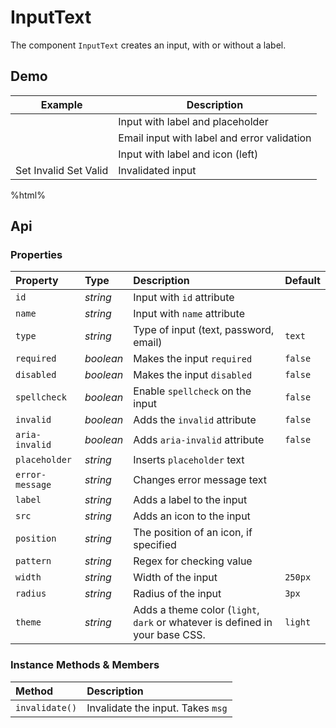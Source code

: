 # InputText

The component `InputText` creates an input, with or without a label.

## Demo

<table class="example">
  <thead>
    <tr>
      <th>Example</th>
      <th>Description</th>
    </tr>
  </thead>
  <tbody>
    <tr>
      <td>
        <input-text label="label" placeholder="Type something...">
        </input-text>
      </td>
      <td>
        <span id="input-example-tooltip-2">
          Input with label and placeholder
        </span>
      </td>
    </tr>
    <tr>
      <td><input-text label="Email Address" type="email" error-message="Invalid Email"></input-text></td>
      <td>
        <span id="input-example-tooltip-6">
          Email input with label and error validation
        </span>
      </td>
    </tr>
    <tr>
      <td>
        <input-text
          src="./sprite.svg#example"
          position="left"
          label="Input with Icon">
        </input-text>
      </td>
      <td>
        <span id="input-example-tooltip-3">
          Input with label and icon (left)
        </span>
      </td>
    </tr>
    <tr>
      <td>
        <input-text
          width="100%"
          id="input-invalidation-example-1">
        </input-text>
        <div class="invalidate-buttons">
          <input-button value="set-invalid">Set Invalid</input-button>
          <input-button value="set-valid">Set Valid</input-button>
        </div>
      </td>
      <td>
        <span id="input-example-tooltip-8">
          Invalidated input
        </span>
      </td>
    </tr>
  </tbody>
</table>

%html%

## Api

### Properties

| Property | Type | Description | Default |
| :--- | :--- | :--- | :--- |
| `id` | *string* | Input with `id` attribute | |
| `name` | *string* | Input with `name` attribute | |
| `type` | *string* | Type of input (text, password, email) | `text` |
| `required` | *boolean* | Makes the input `required` | `false` |
| `disabled` | *boolean* | Makes the input `disabled` | `false` |
| `spellcheck` | *boolean* | Enable `spellcheck` on the input | `false` |
| `invalid` | *boolean* | Adds the `invalid` attribute | `false` |
| `aria-invalid` | *boolean* | Adds `aria-invalid` attribute | `false` |
| `placeholder` | *string* | Inserts `placeholder` text | |
| `error-message` | *string* | Changes error message text | |
| `label` | *string* | Adds a label to the input | |
| `src` | *string* | Adds an icon to the input | |
| `position` | *string* | The position of an icon, if specified | |
| `pattern` | *string* | Regex for checking value | |
| `width` | *string* | Width of the input | `250px` |
| `radius` | *string* | Radius of the input | `3px` |
| `theme` | *string* | Adds a theme color (`light`, `dark` or whatever is defined in your base CSS. | `light` |

### Instance Methods & Members

| Method | Description |
| :--- | :--- |
| `invalidate()` | Invalidate the input. Takes `msg` |
